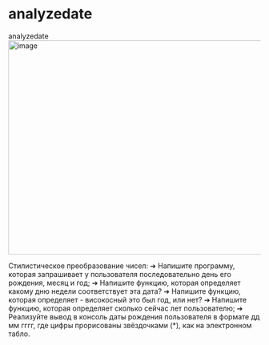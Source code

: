 # analyzedate
analyzedate
<img width="576" height="428" alt="image" src="https://github.com/user-attachments/assets/90db95af-f706-4643-991a-6302613cdaa5" />


Стилистическое преобразование чисел:
➔	Напишите программу, которая запрашивает у пользователя последовательно день его рождения, месяц и год;
➔	Напишите функцию, которая определяет какому дню недели соответствует эта дата?
➔	Напишите функцию, которая определяет - високосный это был год, или нет?
➔	Напишите функцию, которая определяет сколько сейчас лет пользователю;
➔	Реализуйте вывод в консоль даты рождения пользователя в формате дд мм гггг, где цифры прорисованы звёздочками (*), как на электронном табло.
